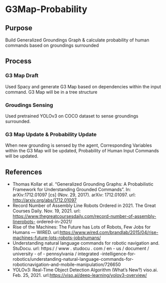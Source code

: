 # G3Map-Probability
## Purpose 
Build Generalized Groundings Graph &amp; calculate probability of human commands based on groundings surrounded

## Process
### G3 Map Draft
Used Spacy and generate G3 Map based on dependencies within the input command. G3 Map will be in a tree structure

### Groudings Sensing
Used pretrained YOLOv3 on COCO dataset to sense groundings surrounded.

### G3 Map Update &amp; Probability Update
When new grounding is sensed by the agent, Corresponding Variables within the G3 Map will be updated, Probability of Human Input Commands will be updated. 

## References 
- Thomas Kollar et al. “Generalized Grounding Graphs: A Probabilistic Framework for Understanding Grounded Commands”. In: arXiv:1712.01097 [cs] (Nov. 29, 2017). arXiv: 1712.01097. url: http://arxiv.org/abs/1712.01097
- Record Number of Assembly Line Robots Ordered in 2021. The Great Courses Daily. Nov. 19, 2021. url: https://www.thegreatcoursesdaily.com/record-number-of-assembly-linerobots- ordered-in-2021/
- Rise of the Machines: The Future has Lots of Robots, Few Jobs for Humans — WIRED. url:https://www.wired.com/brandlab/2015/04/rise-machines-future-lots-robots-jobshumans/
- Understanding natural language commands for robotic navigation and. StuDocu. url: https:/ / www . studocu . com / en - us / document / university - of - pennsylvania / integrated -intelligence-for-robotics/understanding-natural-language-commands-for-roboticnavigation-and-mobile-manipulation/726650
- YOLOv3: Real-Time Object Detection Algorithm (What’s New?) viso.ai. Feb. 25, 2021. url:https://viso.ai/deep-learning/yolov3-overview/
